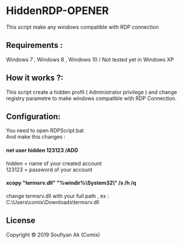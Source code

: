 # HiddenRDP-OPENER
This script make any windows compatible with RDP connection 

<h2>Requirements :</h2>
Windows 7 , Windows 8 , Windows 10 / Not tested yet in Windows XP

<h2>How it works ?:</h2>
This script create a hidden profil ( Administrator privilege ) and change registry parametre to make windows compatible with RDP Connection.

<h2>Configuration:</h2>
You need to open RDPScript.bat <br />
And make this changes :<br />
<h4>net user hidden 123123 /ADD </h4>
hidden = name of your created account<br />
123123 = password of your account <br />
<h4>xcopy "termsrv.dll" "%windir%\System32\" /s /h /q </h4>
change termsrv.dll with your full path , ex : C:\Users\comix\Downloads\termsrv.dll <br />

<h2>License</h2>

Copyright © 2019 Soufiyan Ak (Comix)
